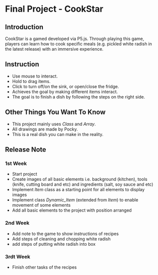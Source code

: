 # Final Project - CookStar

## Introduction

CookStar is a gamed developed via P5.js. Through playing this game, players can learn how to cook specific meals (e.g. pickled white radish in the latest release) with an immersive experience.

## Instruction

- Use mouse to interact.
- Hold to drag items.
- Click to turn off/on the sink, or open/close the fridge.
- Achieves the goal by making different items interact.
- The goal is to finish a dish by following the steps on the right side.

## Other Things You Want To Know

- This project mainly uses *Class* and *Array*.
- All drawings are made by Pocky.
- This is a real dish you can make in the reality. 

## Release Note

### 1st Week

- Start project
- Create images of all basic elements i.e. background (kitchen), tools (knife, cutting board and etc) and ingredients (salt, soy sauce and etc)
- Implement *Item* class as a starting point for all elements to display images
- Implement class *Dynamic_Item* (extended from *Item*) to enable movement of some elements
- Add all basic elements to the project with position arranged

### 2nd Week

- Add note to the game to show instructions of recipes
- Add steps of cleaning and chopping white radish
- add steps of putting white radish into box

### 3rdt Week

- Finish other tasks of the recipes

